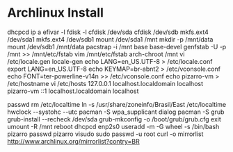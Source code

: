 # Archlinux Install

dhcpcd
ip a
efivar -l
fdisk -l
cfdisk /dev/sda
cfdisk /dev/sdb
mkfs.ext4 /dev/sda1
mkfs.ext4 /dev/sdb1
mount /dev/sda1 /mnt
mkdir -p /mnt/data
mount /dev/sdb1 /mnt/data
pacstrap -i /mnt base base-devel
genfstab -U -p /mnt >> /mnt/etc/fstab
vim /mnt/etc/fstab
arch-chroot /mnt
vi /etc/locale.gen
locale-gen
echo LANG=en_US.UTF-8 > /etc/locale.conf
export LANG=en_US.UTF-8
echo KEYMAP=br-abnt2 > /etc/vconsole.conf
echo FONT=ter-powerline-v14n >> /etc/vconsole.conf
echo pizarro-vm > /etc/hostname
vi /etc/hosts
	127.0.0.1	localhost.localdomain	localhost	pizarro-vm
	::1			localhost.localdomain	localhost

passwd
rm /etc/localtime
ln -s /usr/share/zoneinfo/Brasil/East /etc/localtime
hwclock --systohc --utc
pacman -S wpa_supplicant dialog
pacman -S grub
grub-install --recheck /dev/sda
grub-mkconfig -o /boot/grub/grub.cfg
exit
umount -R /mnt
reboot
dhcpcd enp2s0
useradd -m -G wheel -s /bin/bash pizarro
passwd pizarro
visudo
sudo passwd -u root
curl -o mirrorlist http://www.archlinux.org/mirrorlist?contry=BR
